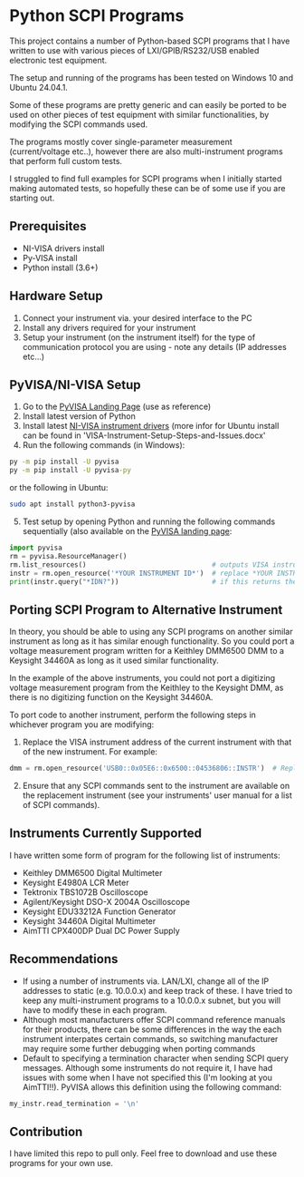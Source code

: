 # Python SCPI Programs
This project contains a number of Python-based SCPI programs that I have written to use with various pieces 
of LXI/GPIB/RS232/USB enabled electronic test equipment.

The setup and running of the programs has been tested on Windows 10 and Ubuntu 24.04.1.

Some of these programs are pretty generic and can easily be ported to be used on other pieces of test equipment with similar 
functionalities, by modifying the SCPI commands used.

The programs mostly cover single-parameter measurement (current/voltage etc..), however there are also multi-instrument 
programs that perform full custom tests.

I struggled to find full examples for SCPI programs when I initially started making automated tests, so hopefully these can 
be of some use if you are starting out.

## Prerequisites
- NI-VISA drivers install
- Py-VISA install
- Python install (3.6+)

## Hardware Setup
1. Connect your instrument via. your desired interface to the PC
2. Install any drivers required for your instrument
3. Setup your instrument (on the instrument itself) for the type of communication protocol you are using -
note any details (IP addresses etc...)

## PyVISA/NI-VISA Setup
1. Go to the [PyVISA Landing Page](https://pyvisa.readthedocs.io/en/latest)  (use as reference)
2. Install latest version of Python
3. Install latest [NI-VISA instrument drivers](https://www.ni.com/en/support/downloads/drivers/download.ni-visa.html#521671)  (more infor for Ubuntu install can be found in
'VISA-Instrument-Setup-Steps-and-Issues.docx'
5. Run the following commands (in Windows):
```cmd
py -m pip install -U pyvisa
py -m pip install -U pyvisa-py
```
or the following in Ubuntu:
```bash
sudo apt install python3-pyvisa
```
5. Test setup by opening Python and running the following commands sequentially (also available on the [PyVISA landing page](https://pyvisa.readthedocs.io/en/latest):
```python
import pyvisa
rm = pyvisa.ResourceManager()
rm.list_resources()                               # outputs VISA instrument ID - will be different depending on whether you use GPIB/USB/LAN etc...    (example: GPIB::12::INSTR)
instr = rm.open_resource('*YOUR INSTRUMENT ID*')  # replace *YOUR INSTRUMENT ID* with instrument ID from above output
print(instr.query("*IDN?"))                       # if this returns the manufacturer details from your instrument, you're good to go
```
## Porting SCPI Program to Alternative Instrument
In theory, you should be able to using any SCPI programs on another similar instrument as long as it has similar enough functionality.
So you could port a voltage measurement program written for a Keithley DMM6500 DMM to a Keysight 34460A as long as it used similar functionality.

In the example of the above instruments, you could not port a digitizing voltage measurement program from the Keithley to the Keysight DMM, 
as there is no digitizing function on the Keysight 34460A.

To port code to another instrument, perform the following steps in whichever program you are modifying:
1. Replace the VISA instrument address of the current instrument with that of the new instrument. For example:
```python
dmm = rm.open_resource('USB0::0x05E6::0x6500::04536806::INSTR')  # Replace USB0::0x05E6::0x6500::04536806::INSTR with your instrument's VISA address
```
2. Ensure that any SCPI commands sent to the instrument are available on the replacement instrument
(see your instruments' user manual for a list of SCPI commands).

## Instruments Currently Supported
I have written some form of program for the following list of instruments:
- Keithley DMM6500 Digital Multimeter
- Keysight E4980A LCR Meter
- Tektronix TBS1072B Oscilloscope
- Agilent/Keysight DSO-X 2004A Oscilloscope
- Keysight EDU33212A Function Generator
- Keysight 34460A Digital Multimeter
- AimTTI CPX400DP Dual DC Power Supply

## Recommendations
- If using a number of instruments via. LAN/LXI, change all of the IP addresses to static (e.g. 10.0.0.x) and keep track of these.
I have tried to keep any multi-instrument programs to a 10.0.0.x subnet, but you will have to modify these in each program.
- Although most manufacturers offer SCPI command reference manuals for their products, there can be some differences
in the way the each instrument interpates certain commands, so switching manufacturer may require some further debugging when
porting commands
- Default to specifying a termination character when sending SCPI query messages. Although some instruments do not require it,
I have had issues with some when I have not specified this (I'm looking at you AimTTI!!).
PyVISA allows this definition using the following command:
```python
my_instr.read_termination = '\n'
```

## Contribution
I have limited this repo to pull only. Feel free to download and use these programs for your own use.
